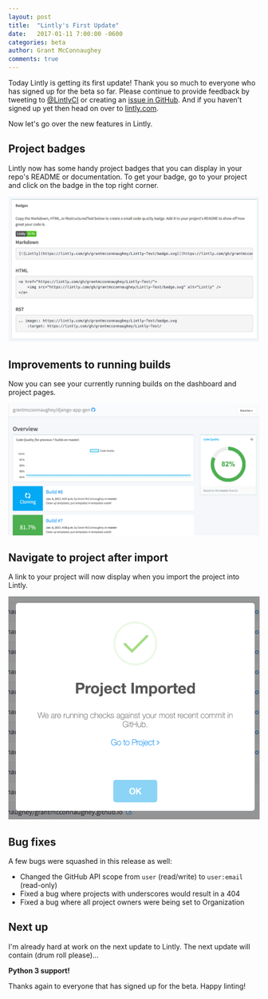 ```yaml
---
layout: post
title:  "Lintly's First Update"
date:   2017-01-11 7:00:00 -0600
categories: beta
author: Grant McConnaughey
comments: true
---
```


Today Lintly is getting its first update! Thank you so much to everyone who has signed up for the beta so far. Please continue to provide feedback by tweeting to [@LintlyCI](https://twitter.com/LintlyCI) or creating an [issue in GitHub](https://github.com/LintlyCI/Lintly-Issues/issues). And if you haven't signed up yet then head on over to [lintly.com](https://lintly.com).

Now let's go over the new features in Lintly.

## Project badges

Lintly now has some handy project badges that you can display in your repo's README or documentation. To get your badge, go to your project and click on the badge in the top right corner.

![Lintly project badges](/assets/img/first-lintly-update/project_badges.png)

## Improvements to running builds

Now you can see your currently running builds on the dashboard and project pages.

![See running builds](/assets/img/first-lintly-update/running_builds.png)

## Navigate to project after import

A link to your project will now display when you import the project into Lintly.

<img src="/assets/img/first-lintly-update/import_links.png" alt="Navigate to project" class="img-50">

## Bug fixes

A few bugs were squashed in this release as well:

* Changed the GitHub API scope from `user` (read/write) to `user:email` (read-only)
* Fixed a bug where projects with underscores would result in a 404
* Fixed a bug where all project owners were being set to Organization

## Next up

I'm already hard at work on the next update to Lintly. The next update will contain (drum roll please)...

**Python 3 support!**

Thanks again to everyone that has signed up for the beta. Happy linting!
